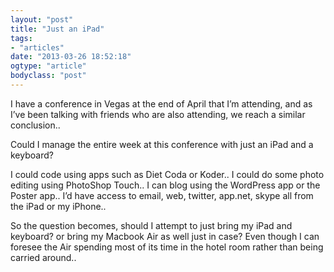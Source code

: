 ```yaml
---
layout: "post"
title: "Just an iPad"
tags: 
- "articles"
date: "2013-03-26 18:52:18"
ogtype: "article"
bodyclass: "post"
---
```


I have a conference in Vegas at the end of April that I’m attending, and as I’ve been talking with friends who are also attending, we reach a similar conclusion..

Could I manage the entire week at this conference with just an iPad and a keyboard?

I could code using apps such as Diet Coda or Koder.. I could do some photo editing using PhotoShop Touch.. I can blog using the WordPress app or the Poster app.. I’d have access to email, web, twitter, app.net, skype all from the iPad or my iPhone..

So the question becomes, should I attempt to just bring my iPad and keyboard? or bring my Macbook Air as well just in case? Even though I can foresee the Air spending most of its time in the hotel room rather than being carried around..